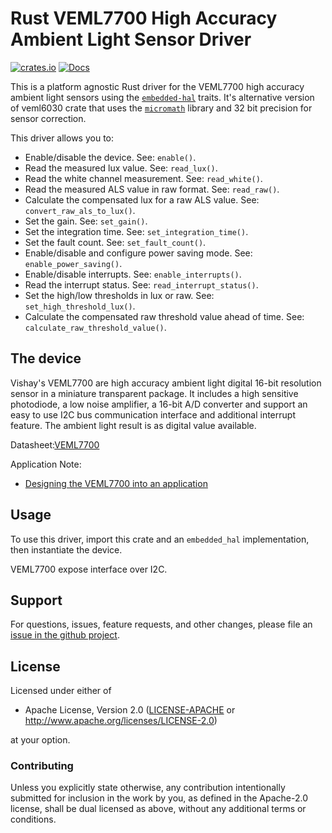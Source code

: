 # Rust VEML7700 High Accuracy Ambient Light Sensor Driver
[![crates.io](https://img.shields.io/crates/v/veml7700.svg)](https://crates.io/crates/veml7700)
[![Docs](https://docs.rs/veml7700/badge.svg)](https://docs.rs/veml7700)

This is a platform agnostic Rust driver for the VEML7700 high accuracy ambient
light sensors using the [`embedded-hal`] traits. It's alternative version of
veml6030 crate that uses the [`micromath`] library and 32 bit precision for sensor correction.

This driver allows you to:
- Enable/disable the device. See: `enable()`.
- Read the measured lux value. See: `read_lux()`.
- Read the white channel measurement. See: `read_white()`.
- Read the measured ALS value in raw format. See: `read_raw()`.
- Calculate the compensated lux for a raw ALS value. See: `convert_raw_als_to_lux()`.
- Set the gain. See: `set_gain()`.
- Set the integration time. See: `set_integration_time()`.
- Set the fault count. See: `set_fault_count()`.
- Enable/disable and configure power saving mode. See: `enable_power_saving()`.
- Enable/disable interrupts. See: `enable_interrupts()`.
- Read the interrupt status. See: `read_interrupt_status()`.
- Set the high/low thresholds in lux or raw. See: `set_high_threshold_lux()`.
- Calculate the compensated raw threshold value ahead of time. See: `calculate_raw_threshold_value()`.

## The device

Vishay's VEML7700 are high accuracy ambient light digital 16-bit
resolution sensor in a miniature transparent package. It includes
a high sensitive photodiode, a low noise amplifier, a 16-bit A/D converter
and support an easy to use I2C bus communication interface and additional
interrupt feature.
The ambient light result is as digital value available.

Datasheet:[VEML7700](https://www.vishay.com/docs/84286/veml7700.pdf)

Application Note:
- [Designing the VEML7700 into an application](https://www.vishay.com/docs/84323/designingveml7700.pdf)

## Usage

To use this driver, import this crate and an `embedded_hal` implementation,
then instantiate the device.

VEML7700 expose interface over I2C.

## Support

For questions, issues, feature requests, and other changes, please file an
[issue in the github project](https://github.com/no111u3/veml7700/issues).

## License

Licensed under either of

 * Apache License, Version 2.0 ([LICENSE-APACHE](LICENSE-APACHE) or
   http://www.apache.org/licenses/LICENSE-2.0)

at your option.

### Contributing

Unless you explicitly state otherwise, any contribution intentionally submitted
for inclusion in the work by you, as defined in the Apache-2.0 license, shall
be dual licensed as above, without any additional terms or conditions.

[`embedded-hal`]: https://github.com/rust-embedded/embedded-hal
[`micromath`]: https://github.com/tarcieri/micromath


